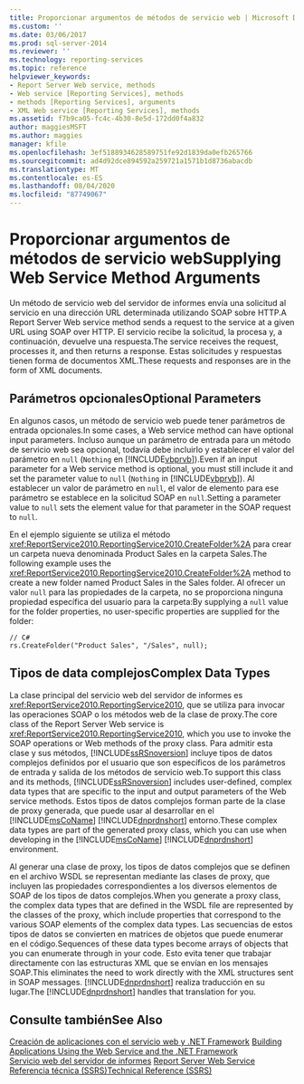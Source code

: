 ```yaml
---
title: Proporcionar argumentos de métodos de servicio web | Microsoft Docs
ms.custom: ''
ms.date: 03/06/2017
ms.prod: sql-server-2014
ms.reviewer: ''
ms.technology: reporting-services
ms.topic: reference
helpviewer_keywords:
- Report Server Web service, methods
- Web service [Reporting Services], methods
- methods [Reporting Services], arguments
- XML Web service [Reporting Services], methods
ms.assetid: f7b9ca05-fc4c-4b30-8e5d-172dd0f4a832
author: maggiesMSFT
ms.author: maggies
manager: kfile
ms.openlocfilehash: 3ef5188934628589751fe92d1839da0efb265766
ms.sourcegitcommit: ad4d92dce894592a259721a1571b1d8736abacdb
ms.translationtype: MT
ms.contentlocale: es-ES
ms.lasthandoff: 08/04/2020
ms.locfileid: "87749067"
---
```

# <a name="supplying-web-service-method-arguments"></a><span data-ttu-id="aa646-102">Proporcionar argumentos de métodos de servicio web</span><span class="sxs-lookup"><span data-stu-id="aa646-102">Supplying Web Service Method Arguments</span></span>
  <span data-ttu-id="aa646-103">Un método de servicio web del servidor de informes envía una solicitud al servicio en una dirección URL determinada utilizando SOAP sobre HTTP.</span><span class="sxs-lookup"><span data-stu-id="aa646-103">A Report Server Web service method sends a request to the service at a given URL using SOAP over HTTP.</span></span> <span data-ttu-id="aa646-104">El servicio recibe la solicitud, la procesa y, a continuación, devuelve una respuesta.</span><span class="sxs-lookup"><span data-stu-id="aa646-104">The service receives the request, processes it, and then returns a response.</span></span> <span data-ttu-id="aa646-105">Estas solicitudes y respuestas tienen forma de documentos XML.</span><span class="sxs-lookup"><span data-stu-id="aa646-105">These requests and responses are in the form of XML documents.</span></span>  
  
## <a name="optional-parameters"></a><span data-ttu-id="aa646-106">Parámetros opcionales</span><span class="sxs-lookup"><span data-stu-id="aa646-106">Optional Parameters</span></span>  
 <span data-ttu-id="aa646-107">En algunos casos, un método de servicio web puede tener parámetros de entrada opcionales.</span><span class="sxs-lookup"><span data-stu-id="aa646-107">In some cases, a Web service method can have optional input parameters.</span></span> <span data-ttu-id="aa646-108">Incluso aunque un parámetro de entrada para un método de servicio web sea opcional, todavía debe incluirlo y establecer el valor del parámetro en `null` (`Nothing` en [!INCLUDE[vbprvb](../../../includes/vbprvb-md.md)]).</span><span class="sxs-lookup"><span data-stu-id="aa646-108">Even if an input parameter for a Web service method is optional, you must still include it and set the parameter value to `null` (`Nothing` in [!INCLUDE[vbprvb](../../../includes/vbprvb-md.md)]).</span></span> <span data-ttu-id="aa646-109">Al establecer un valor de parámetro en `null`, el valor de elemento para ese parámetro se establece en la solicitud SOAP en `null`.</span><span class="sxs-lookup"><span data-stu-id="aa646-109">Setting a parameter value to `null` sets the element value for that parameter in the SOAP request to `null`.</span></span>  
  
 <span data-ttu-id="aa646-110">En el ejemplo siguiente se utiliza el método <xref:ReportService2010.ReportingService2010.CreateFolder%2A> para crear un carpeta nueva denominada Product Sales en la carpeta Sales.</span><span class="sxs-lookup"><span data-stu-id="aa646-110">The following example uses the <xref:ReportService2010.ReportingService2010.CreateFolder%2A> method to create a new folder named Product Sales in the Sales folder.</span></span> <span data-ttu-id="aa646-111">Al ofrecer un valor `null` para las propiedades de la carpeta, no se proporciona ninguna propiedad específica del usuario para la carpeta:</span><span class="sxs-lookup"><span data-stu-id="aa646-111">By supplying a `null` value for the folder properties, no user-specific properties are supplied for the folder:</span></span>  
  
```  
// C#  
rs.CreateFolder("Product Sales", "/Sales", null);  
```  
  
## <a name="complex-data-types"></a><span data-ttu-id="aa646-112">Tipos de data complejos</span><span class="sxs-lookup"><span data-stu-id="aa646-112">Complex Data Types</span></span>  
 <span data-ttu-id="aa646-113">La clase principal del servicio web del servidor de informes es <xref:ReportService2010.ReportingService2010>, que se utiliza para invocar las operaciones SOAP o los métodos web de la clase de proxy.</span><span class="sxs-lookup"><span data-stu-id="aa646-113">The core class of the Report Server Web service is <xref:ReportService2010.ReportingService2010>, which you use to invoke the SOAP operations or Web methods of the proxy class.</span></span> <span data-ttu-id="aa646-114">Para admitir esta clase y sus métodos, [!INCLUDE[ssRSnoversion](../../../includes/ssrsnoversion-md.md)] incluye tipos de datos complejos definidos por el usuario que son específicos de los parámetros de entrada y salida de los métodos de servicio web.</span><span class="sxs-lookup"><span data-stu-id="aa646-114">To support this class and its methods, [!INCLUDE[ssRSnoversion](../../../includes/ssrsnoversion-md.md)] includes user-defined, complex data types that are specific to the input and output parameters of the Web service methods.</span></span> <span data-ttu-id="aa646-115">Estos tipos de datos complejos forman parte de la clase de proxy generada, que puede usar al desarrollar en el [!INCLUDE[msCoName](../../../includes/msconame-md.md)] [!INCLUDE[dnprdnshort](../../../includes/dnprdnshort-md.md)] entorno.</span><span class="sxs-lookup"><span data-stu-id="aa646-115">These complex data types are part of the generated proxy class, which you can use when developing in the [!INCLUDE[msCoName](../../../includes/msconame-md.md)] [!INCLUDE[dnprdnshort](../../../includes/dnprdnshort-md.md)] environment.</span></span>  
  
 <span data-ttu-id="aa646-116">Al generar una clase de proxy, los tipos de datos complejos que se definen en el archivo WSDL se representan mediante las clases de proxy, que incluyen las propiedades correspondientes a los diversos elementos de SOAP de los tipos de datos complejos.</span><span class="sxs-lookup"><span data-stu-id="aa646-116">When you generate a proxy class, the complex data types that are defined in the WSDL file are represented by the classes of the proxy, which include properties that correspond to the various SOAP elements of the complex data types.</span></span> <span data-ttu-id="aa646-117">Las secuencias de estos tipos de datos se convierten en matrices de objetos que puede enumerar en el código.</span><span class="sxs-lookup"><span data-stu-id="aa646-117">Sequences of these data types become arrays of objects that you can enumerate through in your code.</span></span> <span data-ttu-id="aa646-118">Esto evita tener que trabajar directamente con las estructuras XML que se envían en los mensajes SOAP.</span><span class="sxs-lookup"><span data-stu-id="aa646-118">This eliminates the need to work directly with the XML structures sent in SOAP messages.</span></span> <span data-ttu-id="aa646-119">[!INCLUDE[dnprdnshort](../../../includes/dnprdnshort-md.md)] realiza traducción en su lugar.</span><span class="sxs-lookup"><span data-stu-id="aa646-119">The [!INCLUDE[dnprdnshort](../../../includes/dnprdnshort-md.md)] handles that translation for you.</span></span>  
  
## <a name="see-also"></a><span data-ttu-id="aa646-120">Consulte también</span><span class="sxs-lookup"><span data-stu-id="aa646-120">See Also</span></span>  
 <span data-ttu-id="aa646-121">[Creación de aplicaciones con el servicio web y .NET Framework](building-applications-using-the-web-service-and-the-net-framework.md) </span><span class="sxs-lookup"><span data-stu-id="aa646-121">[Building Applications Using the Web Service and the .NET Framework](building-applications-using-the-web-service-and-the-net-framework.md) </span></span>  
 <span data-ttu-id="aa646-122">[Servicio web del servidor de informes](../report-server-web-service.md) </span><span class="sxs-lookup"><span data-stu-id="aa646-122">[Report Server Web Service](../report-server-web-service.md) </span></span>  
 [<span data-ttu-id="aa646-123">Referencia técnica &#40;SSRS&#41;</span><span class="sxs-lookup"><span data-stu-id="aa646-123">Technical Reference &#40;SSRS&#41;</span></span>](../../technical-reference-ssrs.md)  
  
  
